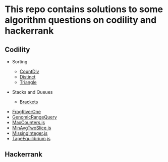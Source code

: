 # This repo contains solutions to some algorithm questions on codility and hackerrank

## Codility

- Sorting

  - [CountDiv](/codility/CountDiv.js)
  - [Distinct](/codility/Distinct.js)
  - [Triangle](/codility/Triangle.js)

- Stacks and Queues
  - [Brackets](/codility/Brackets.js)

* [FrogRiverOne](/codility/FrogRiverOne.js)
* [GenomicRangeQuery](/codility/GenomicRangeQuery.js)
* [MaxCounters.js](/codility/MaxCounters.js)
* [MinAvgTwoSlice.js](/codility/MinAvgTwoSlice.js)
* [MissingInteger.js](/codility/MissingInteger.js)
* [TapeEquilibrium.js](/codility/TapeEquilibrium.js)

## Hackerrank
